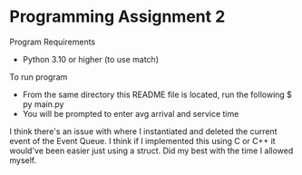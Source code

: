 # Programming Assignment 2

Program Requirements
- Python 3.10 or higher (to use match)

To run program
- From the same directory this README file is located, run the following
   $ py main.py
- You will be prompted to enter avg arrival and service time


I think there's an issue with where I instantiated and deleted the current event
of the Event Queue. I think if I implemented this using C or C++ it would've been
easier just using a struct. Did my best with the time I allowed myself.

